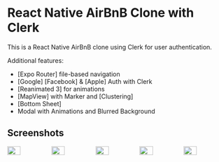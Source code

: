 # React Native AirBnB Clone with Clerk

This is a React Native AirBnB clone using Clerk for user authentication.

Additional features:

- [Expo Router] file-based navigation
- [Google] [Facebook] & [Apple] Auth with Clerk
- [Reanimated 3] for animations
- [MapView] with Marker and [Clustering]
- [Bottom Sheet]
- Modal with Animations and Blurred Background

## Screenshots

<div style="display: flex; flex-direction: 'row';">
<img src="./screenshots/1.png" width=30%>
<img src="./screenshots/2.png" width=30%>
<img src="./screenshots/3.png" width=30%>
<img src="./screenshots/4.png" width=30%>
<img src="./screenshots/5.png" width=30%>
